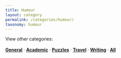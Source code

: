 ```yaml
---
title: Humour
layout: category
permalink: /categories/humour/
taxonomy: humour
---
```

View other categories: 
<br>
<br>
<a href="\categories\general"><b>General</b></a> &middot;
<a href="\categories\academic"><b>Academic</b></a> &middot;
<a href="\categories\puzzles"><b>Puzzles</b></a> &middot;
<a href="\categories\travel"><b>Travel</b></a> &middot;
<a href="\categories\writing"><b>Writing</b></a> &middot;
<a href="\blog"><b>All</b></a>